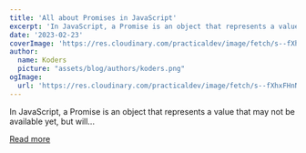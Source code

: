 ```yaml
---
title: 'All about Promises in JavaScript'
excerpt: 'In JavaScript, a Promise is an object that represents a value that may not be available yet, but will...'
date: '2023-02-23'
coverImage: 'https://res.cloudinary.com/practicaldev/image/fetch/s--fXhxFHnN--/c_imagga_scale,f_auto,fl_progressive,h_420,q_auto,w_1000/https://dev-to-uploads.s3.amazonaws.com/uploads/articles/4r5kd15w878wyap8pxtd.png'
author:
  name: Koders
  picture: "assets/blog/authors/koders.png"
ogImage:
  url: 'https://res.cloudinary.com/practicaldev/image/fetch/s--fXhxFHnN--/c_imagga_scale,f_auto,fl_progressive,h_420,q_auto,w_1000/https://dev-to-uploads.s3.amazonaws.com/uploads/articles/4r5kd15w878wyap8pxtd.png'
---
```


In JavaScript, a Promise is an object that represents a value that may not be available yet, but will...

[Read more](https://dev.to/codeofrelevancy/all-about-promises-in-javascript-39lj)
